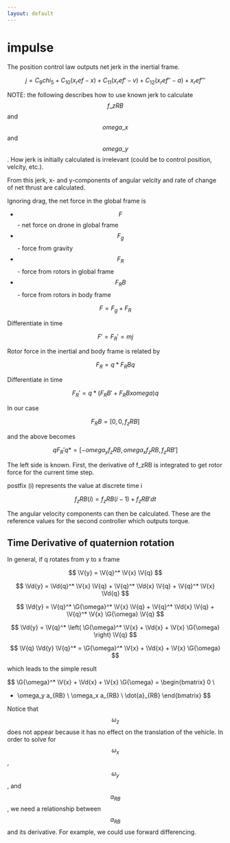 ```yaml
---
layout: default
---
```

# impulse

The position control law outputs net jerk in the inertial frame.

$$
j = C_9 chi_5 + C_10 (x_ref - x) + C_11 (x_ref' - v) + C_12 (x_ref'' - a) + x_ref'''
$$

NOTE:
the following describes how to use known jerk to calculate $$f\_zRB$$ and $$omega\_x$$ and $$omega\_y$$.
How jerk is initially calculated is irrelevant (could be to control position, velcity, etc.).

From this jerk, x- and y-components of angular velcity and rate of change of net thrust are calculated.

Ignoring drag, the net force in the global frame is

- $$F$$ - net force on drone in global frame
- $$F_g$$ - force from gravity
- $$F_R$$ - force from rotors in global frame
- $$F_RB$$ - force from rotors in body frame

$$
F = F_g + F_R
$$

Differentiate in time

$$
F' = F_R' = m j
$$

Rotor force in the inertial and body frame is related by

$$
F_R = q* F_RB q
$$

Differentiate in time

$$
F_R' = q* ( F_RB' + F_RB x omega ) q
$$

In our case

$$
F_RB = [ 0 , 0 , f_zRB ]
$$

and the above becomes

$$
q F_R' q* = [ -omega_y f_zRB , omega_x f_zRB , f_zRB' ]
$$

The left side is known.
First, the derivative of f\_zRB is integrated to get rotor force for the current time step.

postfix (i) represents the value at discrete time i

$$
f_zRB(i) = f_zRB(i-1) + f_zRB' dt
$$

The angular velocity components can then be calculated. These are the reference values for the second controller which outputs torque.

## Time Derivative of quaternion rotation

In general, if q rotates from y to x frame

$$
\V{y} = \V{q}^* \V{x} \V{q}
$$

$$
\Vd{y} = \Vd{q}^* \V{x} \V{q} + \V{q}^* \Vd{x} \V{q} + \V{q}^* \V{x} \Vd{q}
$$

$$
\Vd{y} = \V{q}^* \G{\omega}^* \V{x} \V{q} + \V{q}^* \Vd{x} \V{q} + \V{q}^* \V{x} \G{\omega} \V{q}
$$

$$
\Vd{y} = \V{q}^* \left( \G{\omega}^* \V{x} + \Vd{x} + \V{x} \G{\omega} \right) \V{q}
$$

$$
\V{q} \Vd{y} \V{q}^* = \G{\omega}^* \V{x} + \Vd{x} + \V{x} \G{\omega}
$$

which leads to the simple result

$$
\G{\omega}^* \V{x} + \Vd{x} + \V{x} \G{\omega} = 
\begin{bmatrix}
0 \\
- \omega_y a_{RB} \\
\omega_x a_{RB} \\
\dot{a}_{RB}
\end{bmatrix}
$$

Notice that $$\omega_z$$ does not appear because it has no effect on the translation of the vehicle.
In order to solve for $$\omega_x$$, $$\omega_y$$, and $$a_{RB}$$, we need a relationship between $$a_{RB}$$ and its derivative.
For example, we could use forward differencing.




